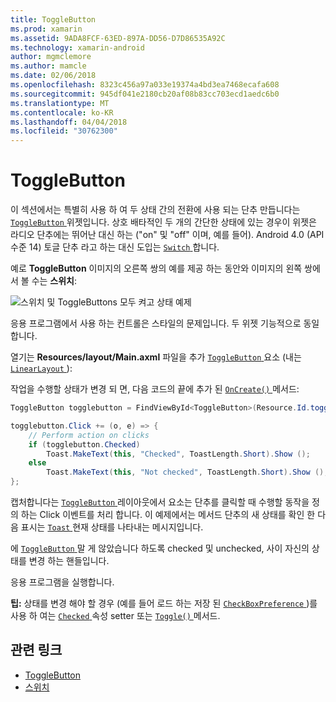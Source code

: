 ```yaml
---
title: ToggleButton
ms.prod: xamarin
ms.assetid: 9ADA8FCF-63ED-897A-DD56-D7D86535A92C
ms.technology: xamarin-android
author: mgmclemore
ms.author: mamcle
ms.date: 02/06/2018
ms.openlocfilehash: 8323c456a97a033e19374a4bd3ea7468ecafa608
ms.sourcegitcommit: 945df041e2180cb20af08b83cc703ecd1aedc6b0
ms.translationtype: MT
ms.contentlocale: ko-KR
ms.lasthandoff: 04/04/2018
ms.locfileid: "30762300"
---
```

# <a name="togglebutton"></a>ToggleButton

이 섹션에서는 특별히 사용 하 여 두 상태 간의 전환에 사용 되는 단추 만듭니다는 [ `ToggleButton` ](https://developer.xamarin.com/api/type/Android.Widget.ToggleButton/) 위젯입니다. 상호 배타적인 두 개의 간단한 상태에 있는 경우이 위젯은 라디오 단추에는 뛰어난 대신 하는 ("on" 및 "off" 이며, 예를 들어). Android 4.0 (API 수준 14) 토글 단추 라고 하는 대신 도입는 [ `Switch` ](https://developer.xamarin.com/api/type/Android.Widget.Switch/)합니다.

예로 **ToggleButton** 이미지의 오른쪽 쌍의 예를 제공 하는 동안와 이미지의 왼쪽 쌍에서 볼 수는 **스위치**:

![스위치 및 ToggleButtons 모두 켜고 상태 예제](toggle-button-images/togglebutton-switch.png)  

응용 프로그램에서 사용 하는 컨트롤은 스타일의 문제입니다. 두 위젯 기능적으로 동일합니다.

열기는 **Resources/layout/Main.axml** 파일을 추가 [ `ToggleButton` ](https://developer.xamarin.com/api/type/Android.Widget.ToggleButton/) 요소 (내는 [ `LinearLayout` ](https://developer.xamarin.com/api/type/Android.Widget.LinearLayout/)):

작업을 수행할 상태가 변경 되 면, 다음 코드의 끝에 추가 된 [ `OnCreate()` ](https://developer.xamarin.com/api/member/Android.App.Activity.OnCreate/p/Android.OS.Bundle/Android.OS.PersistableBundle) 메서드:

```csharp
ToggleButton togglebutton = FindViewById<ToggleButton>(Resource.Id.togglebutton);

togglebutton.Click += (o, e) => {
    // Perform action on clicks
    if (togglebutton.Checked)
        Toast.MakeText(this, "Checked", ToastLength.Short).Show ();
    else
        Toast.MakeText(this, "Not checked", ToastLength.Short).Show ();
};
```

캡처합니다는 [ `ToggleButton` ](https://developer.xamarin.com/api/type/Android.Widget.ToggleButton/) 레이아웃에서 요소는 단추를 클릭할 때 수행할 동작을 정의 하는 Click 이벤트를 처리 합니다. 이 예제에서는 메서드 단추의 새 상태를 확인 한 다음 표시는 [ `Toast` ](https://developer.xamarin.com/api/type/Android.Widget.Toast/) 현재 상태를 나타내는 메시지입니다.

에 [ `ToggleButton` ](https://developer.xamarin.com/api/type/Android.Widget.ToggleButton/) 말 게 않았습니다 하도록 checked 및 unchecked, 사이 자신의 상태를 변경 하는 핸들입니다.

응용 프로그램을 실행합니다.


**팁:** 상태를 변경 해야 할 경우 (예를 들어 로드 하는 저장 된 [ `CheckBoxPreference` ](https://developer.xamarin.com/api/type/Android.Preferences.CheckBoxPreference/))를 사용 하 여는 [ `Checked` ](https://developer.xamarin.com/api/property/Android.Widget.CompoundButton.Checked/) 속성 setter 또는 [ `Toggle()` ](https://developer.xamarin.com/api/member/Android.Widget.CompoundButton.Toggle/) 메서드.


## <a name="related-links"></a>관련 링크

- [ToggleButton](http://developer.android.com/reference/android/widget/ToggleButton.html)
- [스위치](http://developer.android.com/reference/android/widget/Switch.html)
